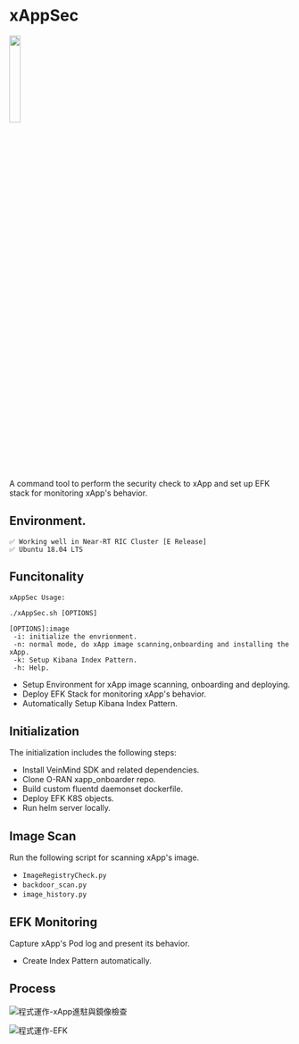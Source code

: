 # xAppSec 
<div align="left">
<img src=https://user-images.githubusercontent.com/30616512/163117059-1aec6465-81c5-4946-97be-d76b365a79d2.png  width="20%" height="20%"  />
</div>

A command tool to perform the security check to xApp and set up EFK stack for monitoring xApp's behavior.

## Environment.
```
✅ Working well in Near-RT RIC Cluster [E Release]
✅ Ubuntu 18.04 LTS
```

## Funcitonality

```
xAppSec Usage:

./xAppSec.sh [OPTIONS]

[OPTIONS]:image
 -i: initialize the envrionment.
 -n: normal mode, do xApp image scanning,onboarding and installing the xApp.
 -k: Setup Kibana Index Pattern.
 -h: Help.
```

- Setup Environment for xApp image scanning, onboarding and deploying.
- Deploy EFK Stack for monitoring xApp's behavior.
- Automatically Setup Kibana Index Pattern.

## Initialization
The initialization includes  the following steps:
- Install VeinMind SDK and related dependencies.
- Clone O-RAN xapp_onboarder repo.
- Build custom fluentd daemonset dockerfile.
- Deploy EFK K8S objects.
- Run helm server locally.
## Image Scan
Run the following script for scanning xApp's image.
- `ImageRegistryCheck.py`
- `backdoor_scan.py`
- `image_history.py`

## EFK Monitoring
Capture xApp's Pod log and present its behavior.
- Create Index Pattern automatically. 

## Process
![程式運作-xApp進駐與鏡像檢查](https://user-images.githubusercontent.com/30616512/171382056-fb84ebcf-95d1-4944-9012-9eb451cbabc1.png)


![程式運作-EFK](https://user-images.githubusercontent.com/30616512/171382080-82960ccc-e245-42fd-a031-c695483cc366.png)

